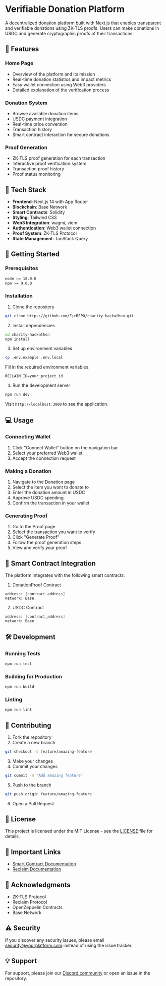 # Verifiable Donation Platform

A decentralized donation platform built with Next.js that enables transparent and verifiable donations using ZK-TLS proofs. Users can make donations in USDC and generate cryptographic proofs of their transactions.

## 🌟 Features

### Home Page
- Overview of the platform and its mission
- Real-time donation statistics and impact metrics
- Easy wallet connection using Web3 providers
- Detailed explanation of the verification process

### Donation System
- Browse available donation items
- USDC payment integration
- Real-time price conversion
- Transaction history
- Smart contract interaction for secure donations

### Proof Generation
- ZK-TLS proof generation for each transaction
- Interactive proof verification system
- Transaction proof history
- Proof status monitoring

## 🔧 Tech Stack

- **Frontend**: Next.js 14 with App Router
- **Blockchain**: Base Network
- **Smart Contracts**: Solidity
- **Styling**: Tailwind CSS
- **Web3 Integration**: wagmi, viem
- **Authentication**: Web3 wallet connection
- **Proof System**: ZK-TLS Protocol
- **State Management**: TanStack Query

## 🚀 Getting Started

### Prerequisites

```bash
node >= 18.0.0
npm >= 9.0.0
```

### Installation

1. Clone the repository
```bash
git clone https://github.com/FjrREPO/charity-hackathon.git
```

2. Install dependencies
```bash
cd charity-hackathon
npm install
```

3. Set up environment variables
```bash
cp .env.example .env.local
```

Fill in the required environment variables:
```env
RECLAIM_ID=your_project_id
```

4. Run the development server
```bash
npm run dev
```

Visit `http://localhost:3000` to see the application.

## 💻 Usage

### Connecting Wallet
1. Click "Connect Wallet" button on the navigation bar
2. Select your preferred Web3 wallet
3. Accept the connection request

### Making a Donation
1. Navigate to the Donation page
2. Select the item you want to donate to
3. Enter the donation amount in USDC
4. Approve USDC spending
5. Confirm the transaction in your wallet

### Generating Proof
1. Go to the Proof page
2. Select the transaction you want to verify
3. Click "Generate Proof"
4. Follow the proof generation steps
5. View and verify your proof

## 🔐 Smart Contract Integration

The platform integrates with the following smart contracts:

1. DonationProof Contract
```solidity
address: [contract_address]
network: Base
```

2. USDC Contract
```solidity
address: [contract_address]
network: Base
```

## 🛠 Development

### Running Tests
```bash
npm run test
```

### Building for Production
```bash
npm run build
```

### Linting
```bash
npm run lint
```

## 🤝 Contributing

1. Fork the repository
2. Create a new branch
```bash
git checkout -b feature/amazing-feature
```
3. Make your changes
4. Commit your changes
```bash
git commit -m 'Add amazing feature'
```
5. Push to the branch
```bash
git push origin feature/amazing-feature
```
6. Open a Pull Request

## 📄 License

This project is licensed under the MIT License - see the [LICENSE](LICENSE) file for details.

## 🔗 Important Links

- [Smart Contract Documentation](https://book.getfoundry.sh/)
- [Reclaim Documentation](https://dev.reclaimprotocol.org/)

## 🌟 Acknowledgments

- ZK-TLS Protocol
- Reclaim Protocol
- OpenZeppelin Contracts
- Base Network

## ⚠️ Security

If you discover any security issues, please email security@yourplatform.com instead of using the issue tracker.

## 💡 Support

For support, please join our [Discord community](your-discord-link) or open an issue in the repository.